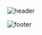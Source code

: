 ![header](https://capsule-render.vercel.app/api?type=waving&color=gradient&height=250&section=header&text=SmartBuilding%20Securitysystem&fontSize=40&fontAlignY=30)


![footer](https://capsule-render.vercel.app/api?type=waving&color=gradient&height=250&section=footer&text=Thank%20you&fontSize=30)
